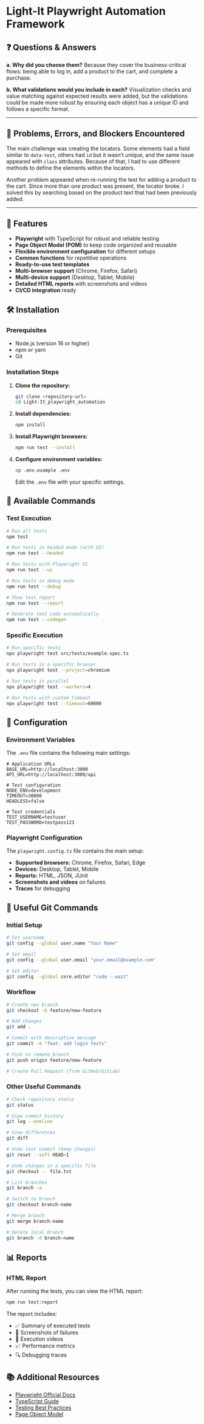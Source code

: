 # Light-It Playwright Automation Framework

## ❓ Questions & Answers

**a. Why did you choose them?**
Because they cover the business-critical flows: being able to log in, add a product to the cart, and complete a purchase.

**b. What validations would you include in each?**
Visualization checks and value matching against expected results were added, but the validations could be made more robust by ensuring each object has a unique ID and follows a specific format.

---

## 🛑 Problems, Errors, and Blockers Encountered

The main challenge was creating the locators. Some elements had a field similar to `data-test`, others had `id` but it wasn’t unique, and the same issue appeared with `class` attributes. Because of that, I had to use different methods to define the elements within the locators.

Another problem appeared when re-running the test for adding a product to the cart. Since more than one product was present, the locator broke. I solved this by searching based on the product text that had been previously added.

---

## 🚀 Features

* **Playwright** with TypeScript for robust and reliable testing
* **Page Object Model (POM)** to keep code organized and reusable
* **Flexible environment configuration** for different setups
* **Common functions** for repetitive operations
* **Ready-to-use test templates**
* **Multi-browser support** (Chrome, Firefox, Safari)
* **Multi-device support** (Desktop, Tablet, Mobile)
* **Detailed HTML reports** with screenshots and videos
* **CI/CD integration** ready

## 🛠️ Installation

### Prerequisites

* Node.js (version 16 or higher)
* npm or yarn
* Git

### Installation Steps

1. **Clone the repository:**

   ```bash
   git clone <repository-url>
   cd Light-It_playwright_automation
   ```

2. **Install dependencies:**

   ```bash
   npm install
   ```

3. **Install Playwright browsers:**

   ```bash
   npm run test --install
   ```

4. **Configure environment variables:**

   ```bash
   cp .env.example .env
   ```

   Edit the `.env` file with your specific settings.

## 🎯 Available Commands

### Test Execution

```bash
# Run all tests
npm test

# Run tests in headed mode (with UI)
npm run test --headed

# Run tests with Playwright UI
npm run test --ui

# Run tests in debug mode
npm run test --debug

# Show test report
npm run test --report

# Generate test code automatically
npm run test --codegen
```

### Specific Execution

```bash
# Run specific tests
npx playwright test src/tests/example.spec.ts

# Run tests in a specific browser
npx playwright test --project=chromium

# Run tests in parallel
npx playwright test --workers=4

# Run tests with custom timeout
npx playwright test --timeout=60000
```

## 📝 Configuration

### Environment Variables

The `.env` file contains the following main settings:

```env
# Application URLs
BASE_URL=http://localhost:3000
API_URL=http://localhost:3000/api

# Test configuration
NODE_ENV=development
TIMEOUT=30000
HEADLESS=false

# Test credentials
TEST_USERNAME=testuser
TEST_PASSWORD=testpass123
```

### Playwright Configuration

The `playwright.config.ts` file contains the main setup:

* **Supported browsers:** Chrome, Firefox, Safari, Edge
* **Devices:** Desktop, Tablet, Mobile
* **Reports:** HTML, JSON, JUnit
* **Screenshots and videos** on failures
* **Traces** for debugging

## 🔧 Useful Git Commands

### Initial Setup

```bash
# Set username
git config --global user.name "Your Name"

# Set email
git config --global user.email "your.email@example.com"

# Set editor
git config --global core.editor "code --wait"
```

### Workflow

```bash
# Create new branch
git checkout -b feature/new-feature

# Add changes
git add .

# Commit with descriptive message
git commit -m "feat: add login tests"

# Push to remote branch
git push origin feature/new-feature

# Create Pull Request (from GitHub/GitLab)
```

### Other Useful Commands

```bash
# Check repository status
git status

# View commit history
git log --oneline

# View differences
git diff

# Undo last commit (keep changes)
git reset --soft HEAD~1

# Undo changes in a specific file
git checkout -- file.txt

# List branches
git branch -a

# Switch to branch
git checkout branch-name

# Merge branch
git merge branch-name

# Delete local branch
git branch -d branch-name
```

## 📊 Reports

### HTML Report

After running the tests, you can view the HTML report:

```bash
npm run test:report
```

The report includes:

* ✅ Summary of executed tests
* 📸 Screenshots of failures
* 🎥 Execution videos
* 📈 Performance metrics
* 🔍 Debugging traces

## 📚 Additional Resources

* [Playwright Official Docs](https://playwright.dev/)
* [TypeScript Guide](https://www.typescriptlang.org/docs/)
* [Testing Best Practices](https://playwright.dev/docs/best-practices)
* [Page Object Model](https://playwright.dev/docs/pom)
